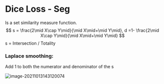 # Dice Loss - Seg

Is a set similarity measure function. 
$$
s = \frac{2\mid X\cap Y\mid}{\mid X\mid+\mid Y\mid}, d =1- \frac{2\mid X\cap Y\mid}{\mid X\mid+\mid Y\mid}
$$
s = Intersection / Totality



### **Laplace smoothing:**

Add 1 to both the numerator and denominator of the s

![image-20211013143120074](https://chqwer2.github.io/img/Typora/image-20211013143120074.png)
